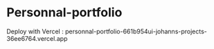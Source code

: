 # Personnal-portfolio

Deploy with Vercel : 
personnal-portfolio-661b954ui-johanns-projects-36ee6764.vercel.app
